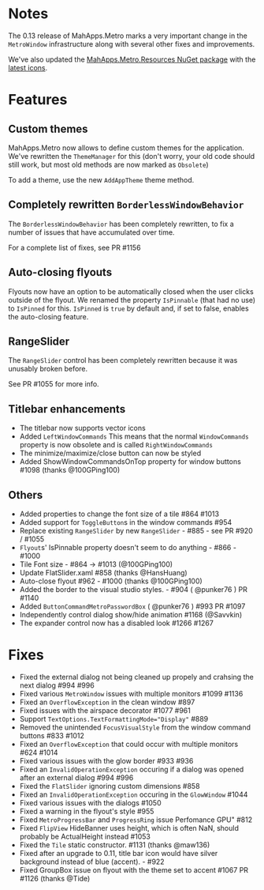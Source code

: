 # Notes

The 0.13 release of MahApps.Metro marks a very important change in the `MetroWindow` infrastructure along with several other fixes and improvements.

We've also updated the [MahApps.Metro.Resources NuGet package](http://www.nuget.org/packages/MahApps.Metro.Resources/) with the [latest icons](http://modernuiicons.com/).

# Features

## Custom themes

MahApps.Metro now allows to define custom themes for the application. We've rewritten the `ThemeManager` for this (don't worry, your old code should still work, but most old methods are now marked as `Obsolete`)

To add a theme, use the new `AddAppTheme` theme method.

## Completely rewritten `BorderlessWindowBehavior`

The `BorderlessWindowBehavior` has been completely rewritten, to fix a number of issues that have accumulated over time.

For a complete list of fixes, see PR #1156

## Auto-closing flyouts

Flyouts now have an option to be automatically closed when the user clicks outside of the flyout.
We renamed the property `IsPinnable` (that had no use) to `IsPinned` for this. 
`IsPinned` is `true` by default and, if set to false, enables the auto-closing feature.

## RangeSlider

The `RangeSlider` control has been completely rewritten because it was unusably broken before.

See PR #1055 for more info.

## Titlebar enhancements
- The titlebar now supports vector icons
- Added `LeftWindowCommands`
  This means that the normal `WindowCommands` property is now obsolete and is called `RightWindowCommands`
- The minimize/maximize/close button can now be styled
- Added ShowWindowCommandsOnTop property for window buttons #1098 (thanks @100GPing100)

## Others
- Added properties to change the font size of a tile #864 #1013
- Added support for `ToggleButton`s in the window commands #954
- Replace existing `RangeSlider` by new `RangeSlider` - #885 - see PR #920 / #1055 
- `Flyout`s' IsPinnable property doesn't seem to do anything - #866 - #1000 
- Tile Font size - #864 -> #1013 (@100GPing100)
- Update FlatSlider.xaml #858 (thanks @HansHuang)
- Auto-close flyout #962 - #1000 (thanks @100GPing100)
- Added the border to the visual studio styles. - #904 ( @punker76 ) PR #1140 
- Added `ButtonCommandMetroPasswordBox` ( @punker76 ) #993 PR #1097 
- Independently control dialog show/hide animation #1168 (@Savvkin)
- The expander control now has a disabled look #1266 #1267

# Fixes

- Fixed the external dialog not being cleaned up propely and crahsing the next dialog #994 #996
- Fixed various `MetroWindow` issues with multiple monitors #1099 #1136
- Fixed an `OverflowException` in the clean window #897
- Fixed issues with the airspace decorator #1077 #961
- Support `TextOptions.TextFormattingMode="Display"` #889
- Removed the unintended `FocusVisualStyle` from the window command buttons #833 #1012
- Fixed an `OverflowException` that could occur with multiple monitors #624 #1014
- Fixed various issues with the glow border #933 #936
- Fixed an `InvalidOperationException` occuring if a dialog was opened after an external dialog #994 #996
- Fixed the `FlatSlider` ignoring custom dimensions #858
- Fixed an `InvalidOperationException` occuring in the `GlowWindow` #1044
- Fixed various issues with the dialogs #1050
- Fixed a warning in the flyout's style #955 
- Fixed `MetroProgressBar` and `ProgressRing` issue Perfomance GPU" #812 
- Fixed `FlipView` HideBanner uses height, which is often NaN, should probably be ActualHeight instead #1053 
- Fixed the `Tile` static constructor. #1131 (thanks @maw136)
- Fixed after an upgrade to 0.11, title bar icon would have silver background instead of blue (accent). - #922
- Fixed GroupBox issue on flyout with the theme set to accent #1067 PR #1126 (thanks @Tide)

